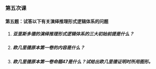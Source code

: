 ### 第五次课

#### 第五题：试答以下有关演绎推理形式逻辑体系的问题



1. ##### 亚里斯多德的演绎推理形式逻辑体系的三大初始前提是什么？

    

2. ##### 欧几里德原本第一卷的内容是什么？

3. ##### 欧几里德原本第一卷命题47是什么？试给出欧几里德证明时所用图形。

